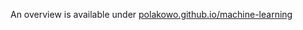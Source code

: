 An overview is available under [polakowo.github.io/machine-learning](https://polakowo.github.io/machine-learning/)
